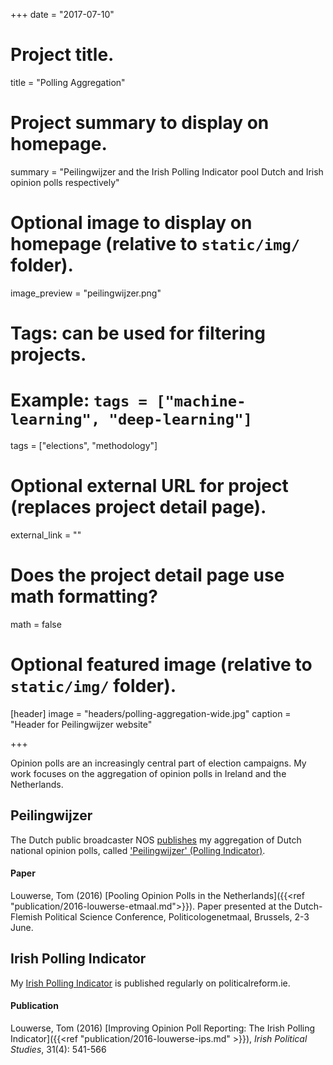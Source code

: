 +++
date = "2017-07-10"

# Project title.
title = "Polling Aggregation"

# Project summary to display on homepage.
summary = "Peilingwijzer and the Irish Polling Indicator pool Dutch and Irish opinion polls respectively"

# Optional image to display on homepage (relative to `static/img/` folder).
image_preview = "peilingwijzer.png"

# Tags: can be used for filtering projects.
# Example: `tags = ["machine-learning", "deep-learning"]`
tags = ["elections", "methodology"]

# Optional external URL for project (replaces project detail page).
external_link = ""

# Does the project detail page use math formatting?
math = false

# Optional featured image (relative to `static/img/` folder).
[header]
image = "headers/polling-aggregation-wide.jpg"
caption = "Header for Peilingwijzer website"

+++

Opinion polls are an increasingly central part of election campaigns. My work focuses on the aggregation of opinion polls in Ireland and the Netherlands.

## Peilingwijzer 
The Dutch public broadcaster NOS [publishes](http://www.peilingwijzer.nl) my aggregation of Dutch national opinion polls, called ['Peilingwijzer' (Polling Indicator)](http://peilingwijzer.tomlouwerse.nl/). 

#### Paper
Louwerse, Tom (2016) [Pooling Opinion Polls in the Netherlands]({{<ref "publication/2016-louwerse-etmaal.md">}}). Paper presented at the Dutch-Flemish Political Science Conference, Politicologenetmaal, Brussels, 2-3 June.

## Irish Polling Indicator
My [Irish Polling Indicator](http://www.pollingindicator.com/) is published regularly on politicalreform.ie.

#### Publication
Louwerse, Tom (2016) [Improving Opinion Poll Reporting: The Irish Polling Indicator]({{<ref "publication/2016-louwerse-ips.md" >}}), *Irish Political Studies*, 31(4): 541-566
